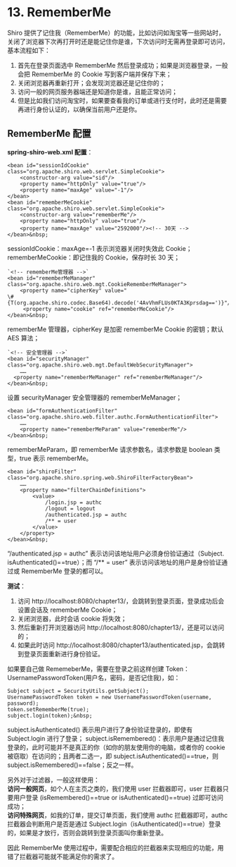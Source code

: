 # 13. RememberMe  

Shiro 提供了记住我（RememberMe）的功能，比如访问如淘宝等一些网站时，关闭了浏览器下次再打开时还是能记住你是谁，下次访问时无需再登录即可访问，基本流程如下：

1. 首先在登录页面选中 RememberMe 然后登录成功；如果是浏览器登录，一般会把 RememberMe 的 Cookie 写到客户端并保存下来；
2. 关闭浏览器再重新打开；会发现浏览器还是记住你的；
3. 访问一般的网页服务器端还是知道你是谁，且能正常访问；
4. 但是比如我们访问淘宝时，如果要查看我的订单或进行支付时，此时还是需要再进行身份认证的，以确保当前用户还是你。  

## RememberMe 配置
 
**spring-shiro-web.xml 配置**：

```
<bean id="sessionIdCookie" class="org.apache.shiro.web.servlet.SimpleCookie">
    <constructor-arg value="sid"/>
    <property name="httpOnly" value="true"/>
    <property name="maxAge" value="-1"/>
</bean>
<bean id="rememberMeCookie" class="org.apache.shiro.web.servlet.SimpleCookie">
    <constructor-arg value="rememberMe"/>
    <property name="httpOnly" value="true"/>
    <property name="maxAge" value="2592000"/><!-- 30天 -->
</bean>&nbsp;
```

sessionIdCookie：maxAge=-1 表示浏览器关闭时失效此 Cookie；  
rememberMeCookie：即记住我的 Cookie，保存时长 30 天；  

```
`<!-- rememberMe管理器 -->`
<bean id="rememberMeManager" 
class="org.apache.shiro.web.mgt.CookieRememberMeManager">
    <property name="cipherKey" value="
\#{T(org.apache.shiro.codec.Base64).decode('4AvVhmFLUs0KTA3Kprsdag==')}"/>
     <property name="cookie" ref="rememberMeCookie"/>
</bean>&nbsp;
```

rememberMe 管理器，cipherKey 是加密 rememberMe Cookie 的密钥；默认 AES 算法；  

```
`<!-- 安全管理器 -->`
<bean id="securityManager" class="org.apache.shiro.web.mgt.DefaultWebSecurityManager">
	……
  <property name="rememberMeManager" ref="rememberMeManager"/>
</bean>&nbsp;
```

设置 securityManager 安全管理器的 rememberMeManager；

```
<bean id="formAuthenticationFilter" 
class="org.apache.shiro.web.filter.authc.FormAuthenticationFilter">
	……
    <property name="rememberMeParam" value="rememberMe"/>
</bean>&nbsp;
```

rememberMeParam，即 rememberMe 请求参数名，请求参数是 boolean 类型，true 表示 rememberMe。  

```
<bean id="shiroFilter" class="org.apache.shiro.spring.web.ShiroFilterFactoryBean">
	……
    <property name="filterChainDefinitions">
        <value>
            /login.jsp = authc
            /logout = logout
            /authenticated.jsp = authc
            /** = user
        </value>
    </property>
</bean>&nbsp;
```

“/authenticated.jsp = authc” 表示访问该地址用户必须身份验证通过（Subject. isAuthenticated()==true）；而 “/** = user” 表示访问该地址的用户是身份验证通过或 RememberMe 登录的都可以。  

**测试**：  

1. 访问 http://localhost:8080/chapter13/，会跳转到登录页面，登录成功后会设置会话及 rememberMe Cookie；
2. 关闭浏览器，此时会话 cookie 将失效；
3. 然后重新打开浏览器访问 http://localhost:8080/chapter13/，还是可以访问的；
4. 如果此时访问 http://localhost:8080/chapter13/authenticated.jsp，会跳转到登录页面重新进行身份验证。  

如果要自己做 RememeberMe，需要在登录之前这样创建 Token：UsernamePasswordToken(用户名，密码，是否记住我)，如：  

```
Subject subject = SecurityUtils.getSubject();
UsernamePasswordToken token = new UsernamePasswordToken(username, password);
token.setRememberMe(true);
subject.login(token);&nbsp;
```

subject.isAuthenticated() 表示用户进行了身份验证登录的，即使有 Subject.login 进行了登录；
subject.isRemembered()：表示用户是通过记住我登录的，此时可能并不是真正的你（如你的朋友使用你的电脑，或者你的 cookie 被窃取）在访问的；且两者二选一，即 subject.isAuthenticated()==true，则 subject.isRemembered()==false；反之一样。

另外对于过滤器，一般这样使用：  
**访问一般网页**，如个人在主页之类的，我们使用 user 拦截器即可，user 拦截器只要用户登录 (isRemembered()==true or isAuthenticated()==true) 过即可访问成功；  
**访问特殊网页**，如我的订单，提交订单页面，我们使用 authc 拦截器即可，authc 拦截器会判断用户是否是通过 Subject.login（isAuthenticated()==true）登录的，如果是才放行，否则会跳转到登录页面叫你重新登录。  
 
因此 RememberMe 使用过程中，需要配合相应的拦截器来实现相应的功能，用错了拦截器可能就不能满足你的需求了。  
 




